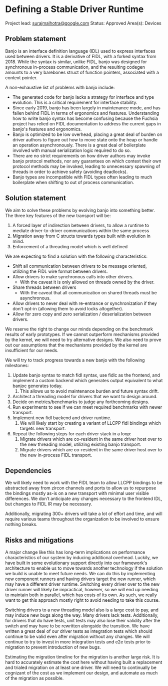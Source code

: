 # Defining a Stable Driver Runtime

Project lead: surajmalhotra@google.com
Status: Approved
Area(s): Devices

## Problem statement

Banjo is an interface definition language (IDL) used to express interfaces used
between drivers. It is a derivative of FIDL, with a forked syntax from 2018.
While the syntax is similar, unlike FIDL, banjo was designed for synchronous
in-process communication, and the resulting codegen amounts to a very barebones
struct of function pointers, associated with a context pointer.

A non-exhaustive list of problems with banjo include:

 * The generated code for banjo lacks a strategy for interface and type
   evolution. This is a critical requirement for interface stability.
 * Since early 2019, banjo has been largely in maintenance mode, and has fallen
   behind FIDL in terms of ergonomics and features. Understanding how to write
   banjo syntax has become confusing because the Fuchsia project has relied on
   FIDL documentation to address the current gaps in banjo's features and
   ergonomics.
 * Banjo is optimized to be low overhead, placing a great deal of burden on
   driver authors to figure out how to move state onto the heap
   or handle an operation asynchronously. There is a great deal of boilerplate
   involved with manual serialization logic required to do so.
 * There are no strict requirements on how driver authors may invoke banjo
   protocol methods, nor any guarantees on which context their own protocol
   methods may be invoked, leading to unnecessary spawning of threads in order
   to achieve safety (avoiding deadlocks).
 * Banjo types are incompatible with FIDL types often leading to much
   boilerplate when shifting to out of process communication.

## Solution statement

We aim to solve these problems by evolving banjo into something better. The
three key features of the new transport will be:

 1. A forced layer of indirection between drivers, to allow a runtime to
    mediate driver-to-driver communications within the same process
 2. Migration away from C structs towards types built with evolution in mind.
 3. Enforcement of a threading model which is well defined

We are expecting to find a solution with the following characteristics:

 * Shift all communication between drivers to be message oriented, utilizing
   the FIDL wire format between drivers.
 * Allow drivers to make synchronous calls into other drivers.
   - With the caveat it is only allowed on threads owned by the driver.
 * Share threads between drivers
   - With the caveat that all communication on shared threads must be
     asynchronous.
 * Allow drivers to never deal with re-entrance or synchronization if they
   don't opt-in (allowing them to avoid locks altogether).
 * Allow for zero copy and zero serialization / deserialization between
   drivers.

We reserve the right to change our minds depending on the benchmark results of
early prototypes. If we cannot outperform mechanisms provided by the kernel, we
will need to try alternative designs. We also need to prove out our assumptions
that the mechanisms provided by the kernel are insufficient for our needs.

We will try to track progress towards a new banjo with the following
milestones:

 1. Update banjo syntax to match fidl syntax, use fidlc as the frontend, and
    implement a custom backend which generates output equivalent to what banjoc
    generates today.
    1. This allows us to avoid maintenance burden and future syntax drift.
 2. Architect a threading model for drivers that we want to design around.
 3. Decide on metrics/benchmarks to judge any forthcoming designs.
 4. Run experiments to see if we can meet required benchmarks with newer
    transport.
 5. Implement new fidl backend and driver runtime.
    1. We will likely start by creating a variant of LLCPP fidl bindings which
       targets new transport.
 6. Repeat the following steps for each driver stack in a loop:
    1. Migrate drivers which are co-resident in the same driver host over to
       the new threading model, utilizing existing banjo transport.
    2. Migrate drivers which are co-resident in the same driver host over to
       the new in-process FIDL transport.

## Dependencies

We will likely need to work with the FIDL team to allow LLCPP bindings to be
abstracted away from zircon channels and ports to allow us to repurpose the
bindings mostly as-is on a new transport with minimal user visible differences.
We don’t anticipate any changes necessary to the frontend IDL, but changes to
FIDL IR may be necessary.

Additionally, migrating 300+ drivers will take a lot of effort and time, and
will require various teams throughout the organization to be involved to ensure
nothing breaks.

## Risks and mitigations

A major change like this has long-term implications on performance
characteristics of our system by inducing additional overhead. Luckily, we have
built in some evolutionary support directly into our framework's architecture
to enable us to move towards another technology if the solution we build is
unable to meet future needs. We can do this by implementing new component
runners and having drivers target the new runner, which may have a different
driver runtime. Switching every driver over to the new driver runner will
likely be impractical, however, so we will end up needing to maintain both in
parallel, which has costs of its own. As such, we really want to get this
approach mostly right to avoid needing to take this course.

Switching drivers to a new threading model also is a large cost to pay, and may
induce new bugs along the way. Many drivers lack tests. Additionally, for
drivers that do have tests, unit tests may also lose their validity after the
switch and may have to be rewritten alongside the transition. We have written a
great deal of our driver tests as integration tests which should continue to be
valid even after migration without any changes. We will continue to try to
invest in more integration tests and e2e tests prior to migration to prevent
introduction of new bugs.

Estimating the migration timeline for the migration is another large risk. It
is hard to accurately estimate the cost here without having built a replacement
and trialed migration on at least one driver. We will need to continually be
cognizant of the cost as we implement our design, and automate as much of the
migration as possible.
